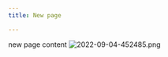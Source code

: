 ```yaml
---
title: New page

---
```

new page content
![2022-09-04-452485.png](https://youssefchlendi.github.io/teststastic/assets/2022-09-04-452485.png)
